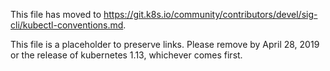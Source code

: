 This file has moved to https://git.k8s.io/community/contributors/devel/sig-cli/kubectl-conventions.md.

This file is a placeholder to preserve links.  Please remove by April 28, 2019 or the release of kubernetes 1.13, whichever comes first.